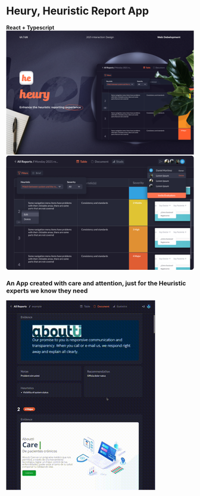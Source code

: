 # Heury, Heuristic Report App
**React + Typescript**
![](./public/img/a1.png)
![](./public/img/heury.png)
### An App created with care and attention, just for the Heuristic experts we know they need
![](./public/img/heuryGif.gif)

